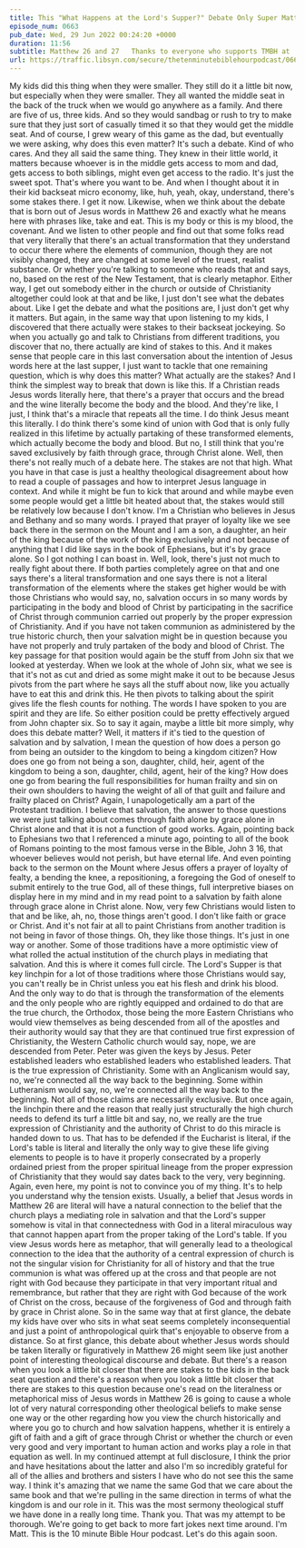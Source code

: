 ```yaml
---
title: This "What Happens at the Lord's Supper?" Debate Only Super Matters If It's Tied to Salvation
episode_num: 0663
pub_date: Wed, 29 Jun 2022 00:24:20 +0000
duration: 11:56
subtitle: Matthew 26 and 27   Thanks to everyone who supports TMBH at  You're the reason we can all do this together!  Music written and performed by .
url: https://traffic.libsyn.com/secure/thetenminutebiblehourpodcast/0663_-_This_What_Happens_at_the_Lords_Supper_Debate_Only_Super_Matters_If_Its_Tied_to_Salvation.mp3
---
```


 My kids did this thing when they were smaller. They still do it a little bit now, but especially when they were smaller. They all wanted the middle seat in the back of the truck when we would go anywhere as a family. And there are five of us, three kids. And so they would sandbag or rush to try to make sure that they just sort of casually timed it so that they would get the middle seat. And of course, I grew weary of this game as the dad, but eventually we were asking, why does this even matter? It's such a debate. Kind of who cares. And they all said the same thing. They knew in their little world, it matters because whoever is in the middle gets access to mom and dad, gets access to both siblings, might even get access to the radio. It's just the sweet spot. That's where you want to be. And when I thought about it in their kid backseat micro economy, like, huh, yeah, okay, understand, there's some stakes there. I get it now. Likewise, when we think about the debate that is born out of Jesus words in Matthew 26 and exactly what he means here with phrases like, take and eat. This is my body or this is my blood, the covenant. And we listen to other people and find out that some folks read that very literally that there's an actual transformation that they understand to occur there where the elements of communion, though they are not visibly changed, they are changed at some level of the truest, realist substance. Or whether you're talking to someone who reads that and says, no, based on the rest of the New Testament, that is clearly metaphor. Either way, I get out somebody either in the church or outside of Christianity altogether could look at that and be like, I just don't see what the debates about. Like I get the debate and what the positions are, I just don't get why it matters. But again, in the same way that upon listening to my kids, I discovered that there actually were stakes to their backseat jockeying. So when you actually go and talk to Christians from different traditions, you discover that no, there actually are kind of stakes to this. And it makes sense that people care in this last conversation about the intention of Jesus words here at the last supper, I just want to tackle that one remaining question, which is why does this matter? What actually are the stakes? And I think the simplest way to break that down is like this. If a Christian reads Jesus words literally here, that there's a prayer that occurs and the bread and the wine literally become the body and the blood. And they're like, I just, I think that's a miracle that repeats all the time. I do think Jesus meant this literally. I do think there's some kind of union with God that is only fully realized in this lifetime by actually partaking of these transformed elements, which actually become the body and blood. But no, I still think that you're saved exclusively by faith through grace, through Christ alone. Well, then there's not really much of a debate here. The stakes are not that high. What you have in that case is just a healthy theological disagreement about how to read a couple of passages and how to interpret Jesus language in context. And while it might be fun to kick that around and while maybe even some people would get a little bit heated about that, the stakes would still be relatively low because I don't know. I'm a Christian who believes in Jesus and Bethany and so many words. I prayed that prayer of loyalty like we see back there in the sermon on the Mount and I am a son, a daughter, an heir of the king because of the work of the king exclusively and not because of anything that I did like says in the book of Ephesians, but it's by grace alone. So I got nothing I can boast in. Well, look, there's just not much to really fight about there. If both parties completely agree on that and one says there's a literal transformation and one says there is not a literal transformation of the elements where the stakes get higher would be with those Christians who would say, no, salvation occurs in so many words by participating in the body and blood of Christ by participating in the sacrifice of Christ through communion carried out properly by the proper expression of Christianity. And if you have not taken communion as administered by the true historic church, then your salvation might be in question because you have not properly and truly partaken of the body and blood of Christ. The key passage for that position would again be the stuff from John six that we looked at yesterday. When we look at the whole of John six, what we see is that it's not as cut and dried as some might make it out to be because Jesus pivots from the part where he says all the stuff about now, like you actually have to eat this and drink this. He then pivots to talking about the spirit gives life the flesh counts for nothing. The words I have spoken to you are spirit and they are life. So either position could be pretty effectively argued from John chapter six. So to say it again, maybe a little bit more simply, why does this debate matter? Well, it matters if it's tied to the question of salvation and by salvation, I mean the question of how does a person go from being an outsider to the kingdom to being a kingdom citizen? How does one go from not being a son, daughter, child, heir, agent of the kingdom to being a son, daughter, child, agent, heir of the king? How does one go from bearing the full responsibilities for human frailty and sin on their own shoulders to having the weight of all of that guilt and failure and frailty placed on Christ? Again, I unapologetically am a part of the Protestant tradition. I believe that salvation, the answer to those questions we were just talking about comes through faith alone by grace alone in Christ alone and that it is not a function of good works. Again, pointing back to Ephesians two that I referenced a minute ago, pointing to all of the book of Romans pointing to the most famous verse in the Bible, John 3 16, that whoever believes would not perish, but have eternal life. And even pointing back to the sermon on the Mount where Jesus offers a prayer of loyalty of fealty, a bending the knee, a repositioning, a foregoing the God of oneself to submit entirely to the true God, all of these things, full interpretive biases on display here in my mind and in my read point to a salvation by faith alone through grace alone in Christ alone. Now, very few Christians would listen to that and be like, ah, no, those things aren't good. I don't like faith or grace or Christ. And it's not fair at all to paint Christians from another tradition is not being in favor of those things. Oh, they like those things. It's just in one way or another. Some of those traditions have a more optimistic view of what rolled the actual institution of the church plays in mediating that salvation. And this is where it comes full circle. The Lord's Supper is that key linchpin for a lot of those traditions where those Christians would say, you can't really be in Christ unless you eat his flesh and drink his blood. And the only way to do that is through the transformation of the elements and the only people who are rightly equipped and ordained to do that are the true church, the Orthodox, those being the more Eastern Christians who would view themselves as being descended from all of the apostles and their authority would say that they are that continued true first expression of Christianity, the Western Catholic church would say, nope, we are descended from Peter. Peter was given the keys by Jesus. Peter established leaders who established leaders who established leaders. That is the true expression of Christianity. Some with an Anglicanism would say, no, we're connected all the way back to the beginning. Some within Lutheranism would say, no, we're connected all the way back to the beginning. Not all of those claims are necessarily exclusive. But once again, the linchpin there and the reason that really just structurally the high church needs to defend its turf a little bit and say, no, we really are the true expression of Christianity and the authority of Christ to do this miracle is handed down to us. That has to be defended if the Eucharist is literal, if the Lord's table is literal and literally the only way to give these life giving elements to people is to have it properly consecrated by a properly ordained priest from the proper spiritual lineage from the proper expression of Christianity that they would say dates back to the very, very beginning. Again, even here, my point is not to convince you of my thing. It's to help you understand why the tension exists. Usually, a belief that Jesus words in Matthew 26 are literal will have a natural connection to the belief that the church plays a mediating role in salvation and that the Lord's supper somehow is vital in that connectedness with God in a literal miraculous way that cannot happen apart from the proper taking of the Lord's table. If you view Jesus words here as metaphor, that will generally lead to a theological connection to the idea that the authority of a central expression of church is not the singular vision for Christianity for all of history and that the true communion is what was offered up at the cross and that people are not right with God because they participate in that very important ritual and remembrance, but rather that they are right with God because of the work of Christ on the cross, because of the forgiveness of God and through faith by grace in Christ alone. So in the same way that at first glance, the debate my kids have over who sits in what seat seems completely inconsequential and just a point of anthropological quirk that's enjoyable to observe from a distance. So at first glance, this debate about whether Jesus words should be taken literally or figuratively in Matthew 26 might seem like just another point of interesting theological discourse and debate. But there's a reason when you look a little bit closer that there are stakes to the kids in the back seat question and there's a reason when you look a little bit closer that there are stakes to this question because one's read on the literalness or metaphorical miss of Jesus words in Matthew 26 is going to cause a whole lot of very natural corresponding other theological beliefs to make sense one way or the other regarding how you view the church historically and where you go to church and how salvation happens, whether it is entirely a gift of faith and a gift of grace through Christ or whether the church or even very good and very important to human action and works play a role in that equation as well. In my continued attempt at full disclosure, I think the prior and have hesitations about the latter and also I'm so incredibly grateful for all of the allies and brothers and sisters I have who do not see this the same way. I think it's amazing that we name the same God that we care about the same book and that we're pulling in the same direction in terms of what the kingdom is and our role in it. This was the most sermony theological stuff we have done in a really long time. Thank you. That was my attempt to be thorough. We're going to get back to more fart jokes next time around. I'm Matt. This is the 10 minute Bible Hour podcast. Let's do this again soon.